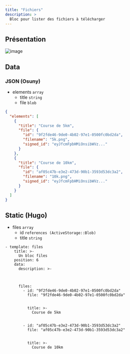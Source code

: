 ```yaml
---
title: "Fichiers"
description: >
  Bloc pour lister des fichiers à télécharger
---
```


## Présentation

![image](https://user-images.githubusercontent.com/7761386/171012791-dad5c921-241c-4275-8966-981c2032d636.jpg)


## Data

### JSON (Osuny)

* elements ```array```
  * title ```string```
  * file ```blob```

```json
{
  "elements": [
    {
      "title": "Course de 5km",
      "file": {
        "id": "9f2fde46-9de0-4b02-97e1-0500fc0bd2da",
        "filename": "5k.png",
        "signed_id": "eyJfcmFpbHMiOnsibWVz..."
      }
    },
    {
      "title": "Course de 10km",
      "file": {
        "id": "af05c47b-e3e2-473d-90b1-3593d53dc3a2",
        "filename": "10k.png",
        "signed_id": "eyJfcmFpbHMiOnsibWVz..."
      }
    }
  ]
}
```

## Static (Hugo)

* files ```array```
  * id ```references (ActiveStorage::Blob)```
  * title ```string```

```
- template: files
    title: >-
      Un bloc files
    position: 6
    data:
      description: >-
        


      files:
        - id: "9f2fde46-9de0-4b02-97e1-0500fc0bd2da"
          file: "9f2fde46-9de0-4b02-97e1-0500fc0bd2da"


          title: >-
            Course de 5km


        - id: "af05c47b-e3e2-473d-90b1-3593d53dc3a2"
          file: "af05c47b-e3e2-473d-90b1-3593d53dc3a2"


          title: >-
            Course de 10km
```
